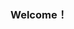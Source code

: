 ### Welcome！

<!--
此「帅哥」就读于福州大学计算机科学与技术学院。（笑嘻嘻）
嗨~大家好，欢迎来到 ssbread 之家， 
在这里，我希望交到更多朋友，
大家一起学习，一起进步。
本人有一些 C 与 C++ 的基础，
也会一些 html 与 python 的理论知识，
我希望可以互相交流，学的更精，学的更多。
如果你有意向，欢迎来骚扰1002759715@qq.com(笑嘻嘻)



- 
- 
- 
- 
- 
- 
- 
- 
-->
